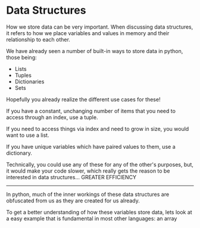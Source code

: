 # Data Structures

How we store data can be very important. 
When discussing data structures, it refers to how we place variables and values in memory
and their relationship to each other.

We have already seen a number of built-in ways to store data
in python, those being:

- Lists
- Tuples
- Dictionaries
- Sets

Hopefully you already realize the different use cases for these!

If you have a constant, unchanging number of items that you need to access through an index, use a tuple.

If you need to access things via index and need to grow in size, you would want to use a list.

If you have unique variables which have paired values to them, use a dictionary.

Technically, you could use any of these for any of the other's purposes, but, it would make your code slower, which
really gets the reason to be interested in data structures... GREATER EFFICIENCY


-----


In python, much of the inner workings of these data structures are obfuscated from us as they are created for us already.

To get a better understanding of how these variables store data, lets look at a easy example that is fundamental
in most other languages: an array

